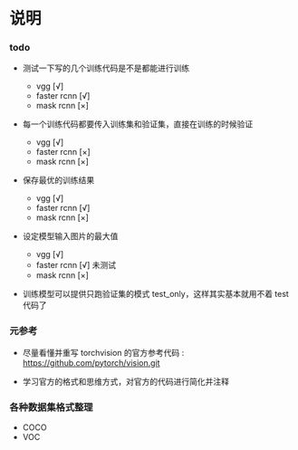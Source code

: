 
# 说明


### todo

* 测试一下写的几个训练代码是不是都能进行训练
    * vgg [√]
    * faster rcnn [√]
    * mask rcnn [×]

* 每一个训练代码都要传入训练集和验证集，直接在训练的时候验证
    * vgg [√]
    * faster rcnn [×]
    * mask rcnn [×]

* 保存最优的训练结果
    * vgg [√]
    * faster rcnn [√]
    * mask rcnn [×]

* 设定模型输入图片的最大值
    * vgg [√]
    * faster rcnn [√] 未测试
    * mask rcnn [×]

* 训练模型可以提供只跑验证集的模式 test_only，这样其实基本就用不着 test 代码了


### 元参考

* 尽量看懂并重写 torchvision 的官方参考代码 : https://github.com/pytorch/vision.git

* 学习官方的格式和思维方式，对官方的代码进行简化并注释

### 各种数据集格式整理

* COCO
* VOC

